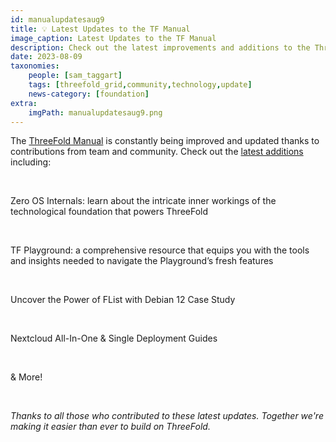```yaml
---
id: manualupdatesaug9
title: 💡 Latest Updates to the TF Manual
image_caption: Latest Updates to the TF Manual
description: Check out the latest improvements and additions to the ThreeFold Manual.
date: 2023-08-09
taxonomies:
    people: [sam_taggart]
    tags: [threefold_grid,community,technology,update]
    news-category: [foundation]
extra:
    imgPath: manualupdatesaug9.png
---
```


The [ThreeFold Manual](https://manual.grid.tf/) is constantly being improved and updated thanks to contributions from team and community. Check out the [latest additions](https://forum.threefold.io/t/manual-updates-week-2-aug-2023/4036) including:

<br/>

Zero OS Internals: learn about the intricate inner workings of the technological foundation that powers ThreeFold

<br/>

TF Playground: a comprehensive resource that equips you with the tools and insights needed to navigate the Playground’s fresh features

<br/>

Uncover the Power of FList with Debian 12 Case Study

<br/>

Nextcloud All-In-One & Single Deployment Guides

<br/>

& More!

<br/>

*Thanks to all those who contributed to these latest updates. Together we're making it easier than ever to build on ThreeFold.*